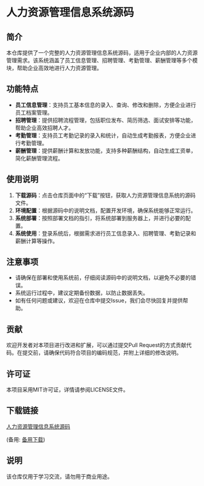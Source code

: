 # 人力资源管理信息系统源码

## 简介

本仓库提供了一个完整的人力资源管理信息系统源码，适用于企业内部的人力资源管理需求。该系统涵盖了员工信息管理、招聘管理、考勤管理、薪酬管理等多个模块，帮助企业高效地进行人力资源管理。

## 功能特点

- **员工信息管理**：支持员工基本信息的录入、查询、修改和删除，方便企业进行员工档案管理。
- **招聘管理**：提供招聘流程管理，包括职位发布、简历筛选、面试安排等功能，帮助企业高效招聘人才。
- **考勤管理**：支持员工考勤记录的录入和统计，自动生成考勤报表，方便企业进行考勤管理。
- **薪酬管理**：提供薪酬计算和发放功能，支持多种薪酬结构，自动生成工资单，简化薪酬管理流程。

## 使用说明

1. **下载源码**：点击仓库页面中的“下载”按钮，获取人力资源管理信息系统的源码文件。
2. **环境配置**：根据源码中的说明文档，配置开发环境，确保系统能够正常运行。
3. **系统部署**：按照部署文档的指引，将系统部署到服务器上，并进行必要的配置。
4. **系统使用**：登录系统后，根据需求进行员工信息录入、招聘管理、考勤记录和薪酬计算等操作。

## 注意事项

- 请确保在部署和使用系统前，仔细阅读源码中的说明文档，以避免不必要的错误。
- 系统运行过程中，建议定期备份数据，以防止数据丢失。
- 如有任何问题或建议，欢迎在仓库中提交Issue，我们会尽快回复并提供帮助。

## 贡献

欢迎开发者对本项目进行改进和扩展，可以通过提交Pull Request的方式贡献代码。在提交前，请确保代码符合项目的编码规范，并附上详细的修改说明。

## 许可证

本项目采用MIT许可证，详情请参阅LICENSE文件。

## 下载链接
[人力资源管理信息系统源码](https://pan.quark.cn/s/ad401fb061fc) 

(备用: [备用下载](https://pan.baidu.com/s/1knSbqx9mIO812ckMr4o54A?pwd=1234))

## 说明

该仓库仅用于学习交流，请勿用于商业用途。
